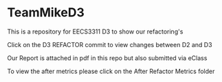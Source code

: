 # TeamMikeD3
This is a repository for EECS3311 D3 to show our refactoring's 

Click on the D3 REFACTOR commit to view changes between D2 and D3

Our Report is attached in pdf in this repo but also submitted via eClass

To view the after metrics please click on the After Refactor Metrics folder
